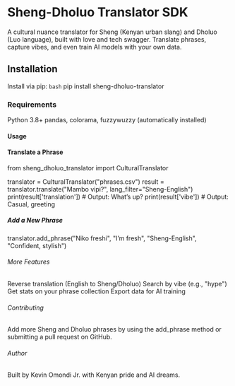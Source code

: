 # Sheng-Dholuo Translator SDK

A cultural nuance translator for Sheng (Kenyan urban slang) and Dholuo (Luo language), built with love and tech swagger. Translate phrases, capture vibes, and even train AI models with your own data.

## Installation

Install via pip:
```bash```
pip install sheng-dholuo-translator

### Requirements

Python 3.8+
pandas, colorama, fuzzywuzzy (automatically installed)

#### Usage

#### Translate a Phrase

from sheng_dholuo_translator import CulturalTranslator

translator = CulturalTranslator("phrases.csv")
result = translator.translate("Mambo vipi?", lang_filter="Sheng-English")
print(result['translation'])  # Output: What’s up?
print(result['vibe'])  # Output: Casual, greeting

##### Add a New Phrase

translator.add_phrase("Niko freshi", "I’m fresh", "Sheng-English", "Confident, stylish")

###### More Features

Reverse translation (English to Sheng/Dholuo)
Search by vibe (e.g., "hype")
Get stats on your phrase collection
Export data for AI training

###### Contributing

Add more Sheng and Dholuo phrases by using the add_phrase method or submitting a pull request on GitHub.

###### Author

Built by Kevin Omondi Jr. with Kenyan pride and AI dreams.
